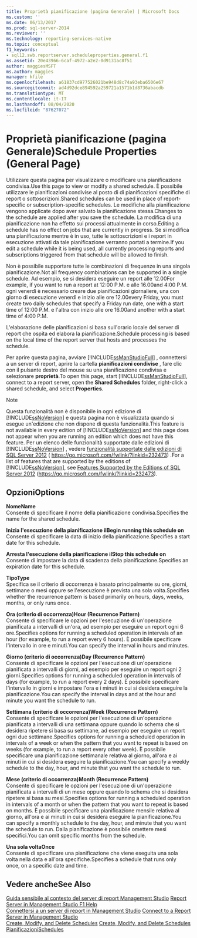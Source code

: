 ```yaml
---
title: Proprietà pianificazione (pagina Generale) | Microsoft Docs
ms.custom: ''
ms.date: 06/13/2017
ms.prod: sql-server-2014
ms.reviewer: ''
ms.technology: reporting-services-native
ms.topic: conceptual
f1_keywords:
- sql12.swb.reportserver.scheduleproperties.general.f1
ms.assetid: 20e43966-6caf-4972-a2e2-0d9131ac8f51
author: maggiesMSFT
ms.author: maggies
manager: kfile
ms.openlocfilehash: a61837cd977526021be948d8c74a93eba6506e67
ms.sourcegitcommit: ad4d92dce894592a259721a1571b1d8736abacdb
ms.translationtype: MT
ms.contentlocale: it-IT
ms.lasthandoff: 08/04/2020
ms.locfileid: "87627072"
---
```

# <a name="schedule-properties-general-page"></a><span data-ttu-id="a2426-102">Proprietà pianificazione (pagina Generale)</span><span class="sxs-lookup"><span data-stu-id="a2426-102">Schedule Properties (General Page)</span></span>
  <span data-ttu-id="a2426-103">Utilizzare questa pagina per visualizzare o modificare una pianificazione condivisa.</span><span class="sxs-lookup"><span data-stu-id="a2426-103">Use this page to view or modify a shared schedule.</span></span> <span data-ttu-id="a2426-104">È possibile utilizzare le pianificazioni condivise al posto di di pianificazioni specifiche di report o sottoscrizioni.</span><span class="sxs-lookup"><span data-stu-id="a2426-104">Shared schedules can be used in place of report-specific or subscription-specific schedules.</span></span> <span data-ttu-id="a2426-105">Le modifiche alla pianificazione vengono applicate dopo aver salvato la pianificazione stessa.</span><span class="sxs-lookup"><span data-stu-id="a2426-105">Changes to the schedule are applied after you save the schedule.</span></span> <span data-ttu-id="a2426-106">La modifica di una pianificazione non ha effetto sui processi attualmente in corso.</span><span class="sxs-lookup"><span data-stu-id="a2426-106">Editing a schedule has no effect on jobs that are currently in progress.</span></span> <span data-ttu-id="a2426-107">Se si modifica una pianificazione mentre è in uso, tutte le sottoscrizioni e i report in esecuzione attivati da tale pianificazione verranno portati a termine.</span><span class="sxs-lookup"><span data-stu-id="a2426-107">If you edit a schedule while it is being used, all currently processing reports and subscriptions triggered from that schedule will be allowed to finish.</span></span>  
  
 <span data-ttu-id="a2426-108">Non è possibile supportare tutte le combinazioni di frequenze in una singola pianificazione.</span><span class="sxs-lookup"><span data-stu-id="a2426-108">Not all frequency combinations can be supported in a single schedule.</span></span> <span data-ttu-id="a2426-109">Ad esempio, se si desidera eseguire un report alle 12.00</span><span class="sxs-lookup"><span data-stu-id="a2426-109">For example, if you want to run a report at 12:00 P.M.</span></span> <span data-ttu-id="a2426-110">e alle 16.00</span><span class="sxs-lookup"><span data-stu-id="a2426-110">and 4:00 P.M.</span></span> <span data-ttu-id="a2426-111">ogni venerdì è necessario creare due pianificazioni giornaliere, una con giorno di esecuzione venerdì e inizio alle ore 12.00</span><span class="sxs-lookup"><span data-stu-id="a2426-111">every Friday, you must create two daily schedules that specify a Friday run date, one with a start time of 12:00 P.M.</span></span> <span data-ttu-id="a2426-112">e l'altra con inizio alle ore 16.00</span><span class="sxs-lookup"><span data-stu-id="a2426-112">and another with a start time of 4:00 P.M.</span></span>  
  
 <span data-ttu-id="a2426-113">L'elaborazione delle pianificazioni si basa sull'orario locale del server di report che ospita ed elabora la pianificazione.</span><span class="sxs-lookup"><span data-stu-id="a2426-113">Schedule processing is based on the local time of the report server that hosts and processes the schedule.</span></span>  
  
 <span data-ttu-id="a2426-114">Per aprire questa pagina, avviare [!INCLUDE[ssManStudioFull](../../includes/ssmanstudiofull-md.md)] , connettersi a un server di report, aprire la cartella **pianificazioni condivise** , fare clic con il pulsante destro del mouse su una pianificazione condivisa e selezionare **proprietà**.</span><span class="sxs-lookup"><span data-stu-id="a2426-114">To open this page, start [!INCLUDE[ssManStudioFull](../../includes/ssmanstudiofull-md.md)], connect to a report server, open the **Shared Schedules** folder, right-click a shared schedule, and select **Properties**.</span></span>  
  
> [!NOTE]  
>  <span data-ttu-id="a2426-115">Questa funzionalità non è disponibile in ogni edizione di [!INCLUDE[ssNoVersion](../../includes/ssnoversion-md.md)] e questa pagina non è visualizzata quando si esegue un'edizione che non dispone di questa funzionalità.</span><span class="sxs-lookup"><span data-stu-id="a2426-115">This feature is not available in every edition of [!INCLUDE[ssNoVersion](../../includes/ssnoversion-md.md)] and this page does not appear when you are running an edition which does not have this feature.</span></span> <span data-ttu-id="a2426-116">Per un elenco delle funzionalità supportate dalle edizioni di [!INCLUDE[ssNoVersion](../../includes/ssnoversion-md.md)] , vedere [funzionalità supportate dalle edizioni di SQL Server 2012](https://go.microsoft.com/fwlink/?linkid=232473) ( https://go.microsoft.com/fwlink/?linkid=232473) .</span><span class="sxs-lookup"><span data-stu-id="a2426-116">For a list of features that are supported by the editions of [!INCLUDE[ssNoVersion](../../includes/ssnoversion-md.md)], see [Features Supported by the Editions of SQL Server 2012](https://go.microsoft.com/fwlink/?linkid=232473) (https://go.microsoft.com/fwlink/?linkid=232473).</span></span>  
  
## <a name="options"></a><span data-ttu-id="a2426-117">Opzioni</span><span class="sxs-lookup"><span data-stu-id="a2426-117">Options</span></span>  
 <span data-ttu-id="a2426-118">**Nome**</span><span class="sxs-lookup"><span data-stu-id="a2426-118">**Name**</span></span>  
 <span data-ttu-id="a2426-119">Consente di specificare il nome della pianificazione condivisa.</span><span class="sxs-lookup"><span data-stu-id="a2426-119">Specifies the name for the shared schedule.</span></span>  
  
 <span data-ttu-id="a2426-120">**Inizia l'esecuzione della pianificazione il**</span><span class="sxs-lookup"><span data-stu-id="a2426-120">**Begin running this schedule on**</span></span>  
 <span data-ttu-id="a2426-121">Consente di specificare la data di inizio della pianificazione.</span><span class="sxs-lookup"><span data-stu-id="a2426-121">Specifies a start date for this schedule.</span></span>  
  
 <span data-ttu-id="a2426-122">**Arresta l'esecuzione della pianificazione il**</span><span class="sxs-lookup"><span data-stu-id="a2426-122">**Stop this schedule on**</span></span>  
 <span data-ttu-id="a2426-123">Consente di impostare la data di scadenza della pianificazione.</span><span class="sxs-lookup"><span data-stu-id="a2426-123">Specifies an expiration date for this schedule.</span></span>  
  
 <span data-ttu-id="a2426-124">**Tipo**</span><span class="sxs-lookup"><span data-stu-id="a2426-124">**Type**</span></span>  
 <span data-ttu-id="a2426-125">Specifica se il criterio di occorrenza è basato principalmente su ore, giorni, settimane o mesi oppure se l'esecuzione è prevista una sola volta.</span><span class="sxs-lookup"><span data-stu-id="a2426-125">Specifies whether the recurrence pattern is based primarily on hours, days, weeks, months, or only runs once.</span></span>  
  
 <span data-ttu-id="a2426-126">**Ora (criterio di occorrenza)**</span><span class="sxs-lookup"><span data-stu-id="a2426-126">**Hour (Recurrence Pattern)**</span></span>  
 <span data-ttu-id="a2426-127">Consente di specificare le opzioni per l'esecuzione di un'operazione pianificata a intervalli di un'ora, ad esempio per eseguire un report ogni 6 ore.</span><span class="sxs-lookup"><span data-stu-id="a2426-127">Specifies options for running a scheduled operation in intervals of an hour (for example, to run a report every 6 hours).</span></span> <span data-ttu-id="a2426-128">È possibile specificare l'intervallo in ore e minuti.</span><span class="sxs-lookup"><span data-stu-id="a2426-128">You can specify the interval in hours and minutes.</span></span>  
  
 <span data-ttu-id="a2426-129">**Giorno (criterio di occorrenza)**</span><span class="sxs-lookup"><span data-stu-id="a2426-129">**Day (Recurrence Pattern)**</span></span>  
 <span data-ttu-id="a2426-130">Consente di specificare le opzioni per l'esecuzione di un'operazione pianificata a intervalli di giorni, ad esempio per eseguire un report ogni 2 giorni.</span><span class="sxs-lookup"><span data-stu-id="a2426-130">Specifies options for running a scheduled operation in intervals of days (for example, to run a report every 2 days).</span></span> <span data-ttu-id="a2426-131">È possibile specificare l'intervallo in giorni e impostare l'ora e i minuti in cui si desidera eseguire la pianificazione.</span><span class="sxs-lookup"><span data-stu-id="a2426-131">You can specify the interval in days and at the hour and minute you want the schedule to run.</span></span>  
  
 <span data-ttu-id="a2426-132">**Settimana (criterio di occorrenza)**</span><span class="sxs-lookup"><span data-stu-id="a2426-132">**Week (Recurrence Pattern)**</span></span>  
 <span data-ttu-id="a2426-133">Consente di specificare le opzioni per l'esecuzione di un'operazione pianificata a intervalli di una settimana oppure quando lo schema che si desidera ripetere si basa su settimane, ad esempio per eseguire un report ogni due settimane.</span><span class="sxs-lookup"><span data-stu-id="a2426-133">Specifies options for running a scheduled operation in intervals of a week or when the pattern that you want to repeat is based on weeks (for example, to run a report every other week).</span></span> <span data-ttu-id="a2426-134">È possibile specificare una pianificazione settimanale relativa al giorno, all'ora e ai minuti in cui si desidera eseguire la pianificazione.</span><span class="sxs-lookup"><span data-stu-id="a2426-134">You can specify a weekly schedule to the day, hour, and minute that you want the schedule to run.</span></span>  
  
 <span data-ttu-id="a2426-135">**Mese (criterio di occorrenza)**</span><span class="sxs-lookup"><span data-stu-id="a2426-135">**Month (Recurrence Pattern)**</span></span>  
 <span data-ttu-id="a2426-136">Consente di specificare le opzioni per l'esecuzione di un'operazione pianificata a intervalli di un mese oppure quando lo schema che si desidera ripetere si basa su mesi.</span><span class="sxs-lookup"><span data-stu-id="a2426-136">Specifies options for running a scheduled operation in intervals of a month or when the pattern that you want to repeat is based on months.</span></span> <span data-ttu-id="a2426-137">È possibile specificare una pianificazione mensile relativa al giorno, all'ora e ai minuti in cui si desidera eseguire la pianificazione.</span><span class="sxs-lookup"><span data-stu-id="a2426-137">You can specify a monthly schedule to the day, hour, and minute that you want the schedule to run.</span></span> <span data-ttu-id="a2426-138">Dalla pianificazione è possibile omettere mesi specifici.</span><span class="sxs-lookup"><span data-stu-id="a2426-138">You can omit specific months from the schedule.</span></span>  
  
 <span data-ttu-id="a2426-139">**Una sola volta**</span><span class="sxs-lookup"><span data-stu-id="a2426-139">**Once**</span></span>  
 <span data-ttu-id="a2426-140">Consente di specificare una pianificazione che viene eseguita una sola volta nella data e all'ora specifiche.</span><span class="sxs-lookup"><span data-stu-id="a2426-140">Specifies a schedule that runs only once, on a specific date and time.</span></span>  
  
## <a name="see-also"></a><span data-ttu-id="a2426-141">Vedere anche</span><span class="sxs-lookup"><span data-stu-id="a2426-141">See Also</span></span>  
 <span data-ttu-id="a2426-142">[Guida sensibile al contesto del server di report Management Studio](report-server-in-management-studio-f1-help.md) </span><span class="sxs-lookup"><span data-stu-id="a2426-142">[Report Server in Management Studio F1 Help](report-server-in-management-studio-f1-help.md) </span></span>  
 <span data-ttu-id="a2426-143">[Connettersi a un server di report in Management Studio](connect-to-a-report-server-in-management-studio.md) </span><span class="sxs-lookup"><span data-stu-id="a2426-143">[Connect to a Report Server in Management Studio](connect-to-a-report-server-in-management-studio.md) </span></span>  
 <span data-ttu-id="a2426-144">[Create, Modify, and Delete Schedules](../subscriptions/create-modify-and-delete-schedules.md) </span><span class="sxs-lookup"><span data-stu-id="a2426-144">[Create, Modify, and Delete Schedules](../subscriptions/create-modify-and-delete-schedules.md) </span></span>  
 [<span data-ttu-id="a2426-145">Pianificazioni</span><span class="sxs-lookup"><span data-stu-id="a2426-145">Schedules</span></span>](../subscriptions/schedules.md)  
  
  

